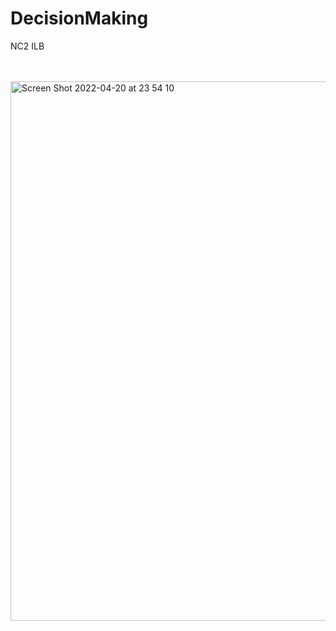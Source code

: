 # DecisionMaking
NC2 ILB


<br><br>
<img width="863" alt="Screen Shot 2022-04-20 at 23 54 10" src="https://user-images.githubusercontent.com/53957770/164284222-4c72527c-956e-4145-ba5c-48d69ef33dcf.png">
